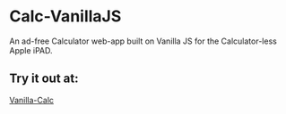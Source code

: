 # Calc-VanillaJS

An ad-free Calculator web-app built on Vanilla JS for the Calculator-less Apple iPAD.

## Try it out at:
[Vanilla-Calc](https://vanilla-calc.netlify.app/)
